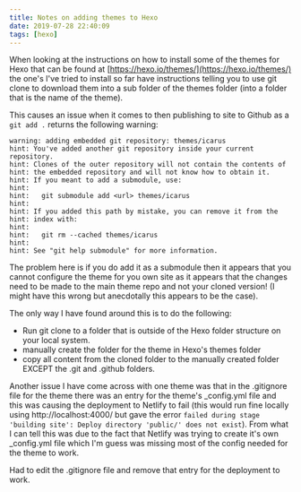 ```yaml
---
title: Notes on adding themes to Hexo
date: 2019-07-28 22:40:09
tags: [hexo]
---
```

When looking at the instructions on how to install some of the themes for Hexo that can be found at [https://hexo.io/themes/](https://hexo.io/themes/) the one's I've tried to install so far have instructions telling you to use git clone to download them into a sub folder of the themes folder (into a folder that is the name of the theme).

This causes an issue when it comes to then publishing to site to Github as a `git add .` returns the following warning:

```
warning: adding embedded git repository: themes/icarus
hint: You've added another git repository inside your current repository.
hint: Clones of the outer repository will not contain the contents of
hint: the embedded repository and will not know how to obtain it.
hint: If you meant to add a submodule, use:
hint: 
hint: 	git submodule add <url> themes/icarus
hint: 
hint: If you added this path by mistake, you can remove it from the
hint: index with:
hint: 
hint: 	git rm --cached themes/icarus
hint: 
hint: See "git help submodule" for more information.
```

The problem here is if you do add it as a submodule then it appears that you cannot configure the theme for you own site as it appears that the changes need to be made to the main theme repo and not your cloned version! (I might have this wrong but anecdotally this appears to be the case).

The only way I have found around this is to do the following:
* Run git clone to a folder that is outside of the Hexo folder structure on your local system.
* manually create the folder for the theme in Hexo's themes folder
* copy all content from the cloned folder to the manually created folder EXCEPT the .git and .github folders.
 
Another issue I have come across with one theme was that in the .gitignore file for the theme there was an entry for the theme's _config.yml file and this was causing the deployment to Netlify to fail (this would run fine locally using http://localhost:4000/ but gave the error `failed during stage 'building site': Deploy directory 'public/' does not exist`). From what I can tell this was due to the fact that Netlify was trying to create it's own _config.yml file which I'm guess was missing most of the config needed for the theme to work.

Had to edit the .gitignore file and remove that entry for the deployment to work.
